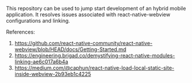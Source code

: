 This repository can be used to jump start development of an hybrid mobile application. It resolves issues associated with react-native-webview configurations  and linking.


References:
1. https://github.com/react-native-community/react-native-webview/blob/HEAD/docs/Getting-Started.md
2. https://engineering.brigad.co/demystifying-react-native-modules-linking-ae6c017a6b4a
3. https://medium.com/@caphun/react-native-load-local-static-site-inside-webview-2b93eb1c4225
